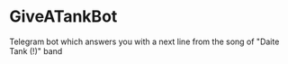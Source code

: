 # GiveATankBot
Telegram bot which answers you with a next line from the song of "Daite Tank (!)" band 
